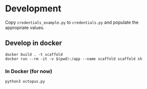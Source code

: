 # Development
Copy `credentials_example.py` to `credentials.py` and populate the appropriate values.

## Develop in docker
```
docker build . -t scaffold
docker run --rm -it -v $(pwd):/app --name scaffold scaffold sh
```
### In Docker (for now)
```
python3 octopus.py
```
